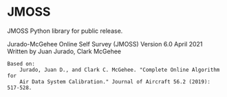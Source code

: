 # JMOSS
JMOSS Python library for public release.

Jurado-McGehee Online Self Survey (JMOSS)
Version 6.0
April 2021
Written by Juan Jurado, Clark McGehee

    Based on:
        Jurado, Juan D., and Clark C. McGehee. "Complete Online Algorithm for
        Air Data System Calibration." Journal of Aircraft 56.2 (2019): 517-528.

